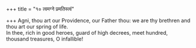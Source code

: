 +++
title = "१० त्वमग्ने प्रमतिस्त्वं"

+++
Agni, thou art our Providence, our Father thou: we are thy brethren and thou art our spring of life.  
     In thee, rich in good heroes, guard of high decrees, meet hundred, thousand treasures, O infallible!
